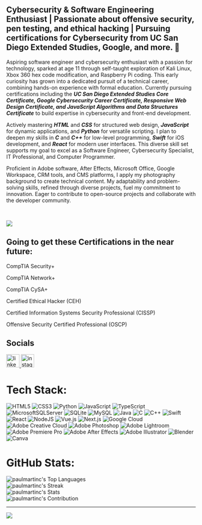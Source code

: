<h2 align="left">Cybersecurity & Software Engineering Enthusiast | Passionate about offensive security, pen testing, and ethical hacking | Pursuing certifications for Cybersecurity from UC San Diego Extended Studies, Google, and more. 🚀</h2>

Aspiring software engineer and cybersecurity enthusiast with a passion for technology, sparked at age 11 through self-taught exploration of Kali Linux, Xbox 360 hex code modification, and Raspberry Pi coding. This early curiosity has grown into a dedicated pursuit of a technical career, combining hands-on experience with formal education. Currently pursuing certifications including the **_UC San Diego Extended Studies Core Certificate, Google Cybersecurity Career Certificate, Responsive Web Design Certificate, and JavaScript Algorithms and Data Structures Certificate_** to build expertise in cybersecurity and front-end development.

Actively mastering **_HTML_** and **_CSS_** for structured web design, **_JavaScript_** for dynamic applications, and **_Python_** for versatile scripting. I plan to deepen my skills in **_C_** and **_C++_** for low-level programming, **_Swift_** for iOS development, and **_React_** for modern user interfaces. This diverse skill set supports my goal to excel as a Software Engineer, Cybersecurity Specialist, IT Professional, and Computer Programmer.

Proficient in Adobe software, After Effects, Microsoft Office, Google Workspace, CRM tools, and CMS platforms, I apply my photography background to create technical content. My adaptability and problem-solving skills, refined through diverse projects, fuel my commitment to innovation. Eager to contribute to open-source projects and collaborate with the developer community.

<br>

![](https://quotes-github-readme.vercel.app/api?type=vetical&theme=dark)


<h2>Going to get these Certifications in the near future:</h2>

CompTIA Security+ 

CompTIA Network+

CompTIA CySA+

Certified Ethical Hacker (CEH)

Certified Information Systems Security Professional (CISSP)

Offensive Security Certified Professional (OSCP)
<br> 
## Socials
<div align="left">
  <a href="https://www.linkedin.com/in/paulmartincruz/" target="_blank">
    <img src="https://img.shields.io/static/v1?message=LinkedIn&logo=linkedin&label=&color=0077B5&logoColor=white&labelColor=&style=for-the-badge" height="35" alt="linkedin logo"  />
  </a>  
  <a href="https://www.instagram.com/paulmartincruzz/" target="_blank">
    <img src="https://img.shields.io/static/v1?message=Instagram&logo=instagram&label=&color=E4405F&logoColor=white&labelColor=&style=for-the-badge" height="35" alt="instagram logo"  />
  </a>
</div>

# Tech Stack:
![HTML5](https://img.shields.io/badge/html5-%23E34F26.svg?style=for-the-badge&logo=html5&logoColor=white) ![CSS3](https://img.shields.io/badge/css3-%231572B6.svg?style=for-the-badge&logo=css3&logoColor=white) ![Python](https://img.shields.io/badge/python-3670A0?style=for-the-badge&logo=python&logoColor=ffdd54) ![JavaScript](https://img.shields.io/badge/javascript-%23323330.svg?style=for-the-badge&logo=javascript&logoColor=%23F7DF1E) ![TypeScript](https://img.shields.io/badge/typescript-%23007ACC.svg?style=for-the-badge&logo=typescript&logoColor=white) ![MicrosoftSQLServer](https://img.shields.io/badge/Microsoft%20SQL%20Server-CC2927?style=for-the-badge&logo=microsoft%20sql%20server&logoColor=white) ![SQLite](https://img.shields.io/badge/sqlite-%2307405e.svg?style=for-the-badge&logo=sqlite&logoColor=white) ![MySQL](https://img.shields.io/badge/mysql-4479A1.svg?style=for-the-badge&logo=mysql&logoColor=white) ![Java](https://img.shields.io/badge/java-%23ED8B00.svg?style=for-the-badge&logo=openjdk&logoColor=white) ![C](https://img.shields.io/badge/c-%2300599C.svg?style=for-the-badge&logo=c&logoColor=white) ![C++](https://img.shields.io/badge/c++-%2300599C.svg?style=for-the-badge&logo=c%2B%2B&logoColor=white)  ![Swift](https://img.shields.io/badge/swift-F54A2A?style=for-the-badge&logo=swift&logoColor=white)   ![React](https://img.shields.io/badge/react-%2320232a.svg?style=for-the-badge&logo=react&logoColor=%2361DAFB) ![NodeJS](https://img.shields.io/badge/node.js-6DA55F?style=for-the-badge&logo=node.js&logoColor=white) ![Vue.js](https://img.shields.io/badge/vue.js-%2335495e.svg?style=for-the-badge&logo=vuedotjs&logoColor=%234FC08D) ![Next.js](https://img.shields.io/badge/next.js-000000?style=for-the-badge&logo=nextdotjs&logoColor=white) ![Google Cloud](https://img.shields.io/badge/GoogleCloud-%234285F4.svg?style=for-the-badge&logo=google-cloud&logoColor=white)  ![Adobe Creative Cloud](https://img.shields.io/badge/Adobe%20Creative%20Cloud-DA1F26.svg?style=for-the-badge&logo=Adobe%20Creative%20Cloud&logoColor=white)  ![Adobe Photoshop](https://img.shields.io/badge/adobe%20photoshop-%2331A8FF.svg?style=for-the-badge&logo=adobe%20photoshop&logoColor=white) ![Adobe Lightroom](https://img.shields.io/badge/Adobe%20Lightroom-31A8FF.svg?style=for-the-badge&logo=Adobe%20Lightroom&logoColor=white) ![Adobe Premiere Pro](https://img.shields.io/badge/Adobe%20Premiere%20Pro-9999FF.svg?style=for-the-badge&logo=Adobe%20Premiere%20Pro&logoColor=white) ![Adobe After Effects](https://img.shields.io/badge/Adobe%20After%20Effects-9999FF.svg?style=for-the-badge&logo=Adobe%20After%20Effects&logoColor=white)   ![Adobe Illustrator](https://img.shields.io/badge/adobe%20illustrator-%23FF9A00.svg?style=for-the-badge&logo=adobe%20illustrator&logoColor=white) ![Blender](https://img.shields.io/badge/blender-%23F5792A.svg?style=for-the-badge&logo=blender&logoColor=white) ![Canva](https://img.shields.io/badge/Canva-%2300C4CC.svg?style=for-the-badge&logo=Canva&logoColor=white)



# GitHub Stats:
![paulmartinc's Top Languages](https://github-readme-stats.vercel.app/api/top-langs/?username=paulmartinc&theme=dark&show_icons=true&hide_border=true&layout=compact) <br>
![paulmartinc's Streak](https://github-readme-streak-stats.herokuapp.com/?user=paulmartinc&theme=dark&hide_border=true) <br>
![paulmartinc's Stats](https://github-readme-stats.vercel.app/api?username=paulmartinc&theme=dark&show_icons=true&hide_border=true&count_private=true) <br>
![paulmartinc's Contribution](https://github-contributor-stats.vercel.app/api?username=paulmartinc&limit=5&theme=dark&show_icons=true&hide_border=true&combine_all_yearly_contributions=true)


---
[![](https://visitcount.itsvg.in/api?id=paulmartinc&icon=0&color=0)](https://visitcount.itsvg.in)
